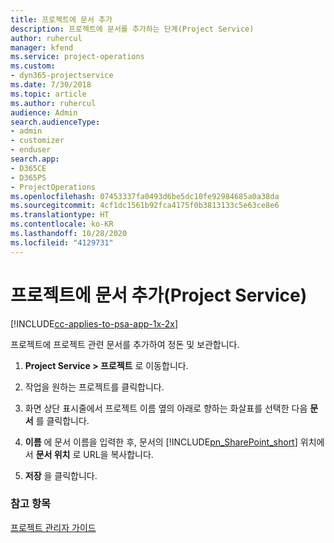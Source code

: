 ```yaml
---
title: 프로젝트에 문서 추가
description: 프로젝트에 문서를 추가하는 단계(Project Service)
author: ruhercul
manager: kfend
ms.service: project-operations
ms.custom:
- dyn365-projectservice
ms.date: 7/30/2018
ms.topic: article
ms.author: ruhercul
audience: Admin
search.audienceType:
- admin
- customizer
- enduser
search.app:
- D365CE
- D365PS
- ProjectOperations
ms.openlocfilehash: 07453337fa0493d6be5dc10fe92984685a0a38da
ms.sourcegitcommit: 4cf1dc1561b92fca4175f0b3813133c5e63ce8e6
ms.translationtype: HT
ms.contentlocale: ko-KR
ms.lasthandoff: 10/28/2020
ms.locfileid: "4129731"
---
```

# <a name="add-documents-to-a-project-project-service"></a>프로젝트에 문서 추가(Project Service)

[!INCLUDE[cc-applies-to-psa-app-1x-2x](../includes/cc-applies-to-psa-app-1x-2x.md)]

프로젝트에 프로젝트 관련 문서를 추가하여 정돈 및 보관합니다.  
  
1. **Project Service > 프로젝트** 로 이동합니다.  
  
2. 작업을 원하는 프로젝트를 클릭합니다.  
  
3. 화면 상단 표시줄에서 프로젝트 이름 옆의 아래로 향하는 화살표를 선택한 다음 **문서** 를 클릭합니다.  
  
4. **이름** 에 문서 이름을 입력한 후, 문서의 [!INCLUDE[pn_SharePoint_short](../includes/pn-sharepoint-short.md)] 위치에서 **문서 위치** 로 URL을 복사합니다.  
  
5. **저장** 을 클릭합니다.  
  
### <a name="see-also"></a>참고 항목  
 [프로젝트 관리자 가이드](../psa/project-manager-guide.md)
